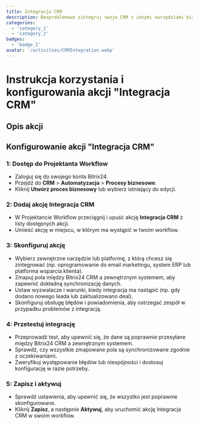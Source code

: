 ```yaml
---
title: Integracja CRM
description: Bezproblemowo zintegruj swoje CRM z innymi narzędziami biznesowymi.
categories: 
  - 'category_1'
  - 'category_2'
badges: 
  - 'badge_2'
avatar: '/activities/CRMIntegration.webp'
---
```

# Instrukcja korzystania i konfigurowania akcji "Integracja CRM"

## Opis akcji

## **Konfigurowanie akcji "Integracja CRM"**

### 1: Dostęp do Projektanta Workflow
- Zaloguj się do swojego konta Bitrix24.
- Przejdź do **CRM** > **Automatyzacja** > **Procesy biznesowe**.
- Kliknij **Utwórz proces biznesowy** lub wybierz istniejący do edycji.

### 2: Dodaj akcję Integracja CRM
- W Projektancie Workflow przeciągnij i upuść akcję **Integracja CRM** z listy dostępnych akcji.
- Umieść akcję w miejscu, w którym ma wystąpić w twoim workflow.

### 3: Skonfiguruj akcję
- Wybierz zewnętrzne narzędzie lub platformę, z którą chcesz się zintegrować (np. oprogramowanie do email marketingu, system ERP lub platforma wsparcia klienta).
- Zmapuj pola między Bitrix24 CRM a zewnętrznym systemem, aby zapewnić dokładną synchronizację danych.
- Ustaw wyzwalacze i warunki, kiedy integracja ma nastąpić (np. gdy dodano nowego leada lub zaktualizowano deal).
- Skonfiguruj obsługę błędów i powiadomienia, aby ostrzegać zespół w przypadku problemów z integracją.

### 4: Przetestuj integrację
- Przeprowadź test, aby upewnić się, że dane są poprawnie przesyłane między Bitrix24 CRM a zewnętrznym systemem.
- Sprawdź, czy wszystkie zmapowane pola są synchronizowane zgodnie z oczekiwaniami.
- Zweryfikuj występowanie błędów lub niespójności i dostosuj konfigurację w razie potrzeby.

### 5: Zapisz i aktywuj
- Sprawdź ustawienia, aby upewnić się, że wszystko jest poprawnie skonfigurowane.
- Kliknij **Zapisz**, a następnie **Aktywuj**, aby uruchomić akcję Integracja CRM w swoim workflow.